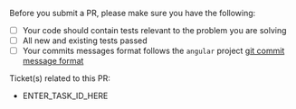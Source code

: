 Before you submit a PR, please make sure you have the following:

- [ ] Your code should contain tests relevant to the problem you are solving
- [ ] All new and existing tests passed
- [ ] Your commits messages format follows the `angular` project [git commit message format](https://github.com/angular/angular.js/blob/master/DEVELOPERS.md#commits)

Ticket(s) related to this PR:

- ENTER_TASK_ID_HERE
